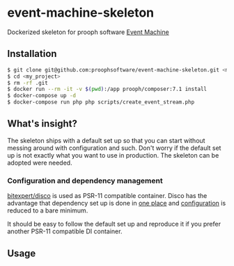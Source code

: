 # event-machine-skeleton
Dockerized skeleton for prooph software [Event Machine](https://github.com/proophsoftware/event-machine)

## Installation

```bash
$ git clone git@github.com:proophsoftware/event-machine-skeleton.git <my_project>
$ cd <my_project>
$ rm -rf .git
$ docker run --rm -it -v $(pwd):/app prooph/composer:7.1 install
$ docker-compose up -d
$ docker-compose run php php scripts/create_event_stream.php
```

## What's insight?

The skeleton ships with a default set up so that you can start without messing around with configuration and such.
Don't worry if the default set up is not exactly what you want to use in production. The skeleton can be adopted were 
needed. 

### Configuration and dependency management

[bitexpert/disco](https://talks.bitexpert.de/phpugmrn16-disco/#/) is used as PSR-11 compatible container. Disco has 
the advantage that dependency set up is done in [one place](...) and [configuration](...) is reduced to a bare minimum.

It should be easy to follow the default set up and reproduce it if you prefer another PSR-11 compatible DI container.

## Usage

